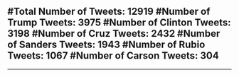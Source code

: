 #Total Number of Tweets: 12919 
#Number of Trump Tweets: 3975
#Number of Clinton Tweets: 3198
#Number of Cruz Tweets: 2432
#Number of Sanders Tweets: 1943
#Number of Rubio Tweets: 1067
#Number of Carson Tweets: 304
---
---
